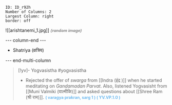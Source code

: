 ```start-multi-column
ID: ID_r92h
Number of Columns: 2
Largest Column: right
border: off
```

![[arishtanemi_1.jpg]]
<span style="font-size: 3.3mm; color: #8a8a8a; "><b>*(random image)*</b>

--- column-end ---

- Shatriya (क्षत्रिय)

--- end-multi-column


>[!yv]-  Yogvasistha #yogvasistha 
>- Rejected the offer of *swarga* from [[Indra (इंद्र )]] when he started meditating on *Gandamadan Parvat*. Also, listened Yogvasisht from [[Muni Valmiki (वाल्मीकि)]] and asked questions about [[Shree Ram (श्री राम)]].
><span style="font-size: 3.3mm; color: #6DB9EF "><b>( varagya prakran, sarg 1 ) ( YV.VP.1.0 )
